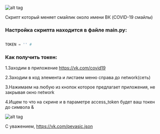 

![alt tag](https://i.ibb.co/J2p3kw5/Screenshot-18.png "https://vk.com/pevasic.json")


Скрипт который меняет смайлик около имени ВК (COVID-19 смайлы)





### Настройка скрипта находится в файле main.py:
```python

TOKEN = '' # 

```
### Как получить токен:
1.Заходим в приложение https://vk.com/covid19

2.Заходим в код элемента и листаем меню справа до network(сеть)

3.Нажимаем на любую из кнопок которое предлагает приложения, не закрывая окно network

4.Ищем то что на скрине и в параметре access_token будет ваш токен до символа &

![alt tag](https://i.ibb.co/x2gxTwp/Screenshot-28.png, "https://vk.com/pevasic.json")



С уважением, https://vk.com/pevasic.json 
